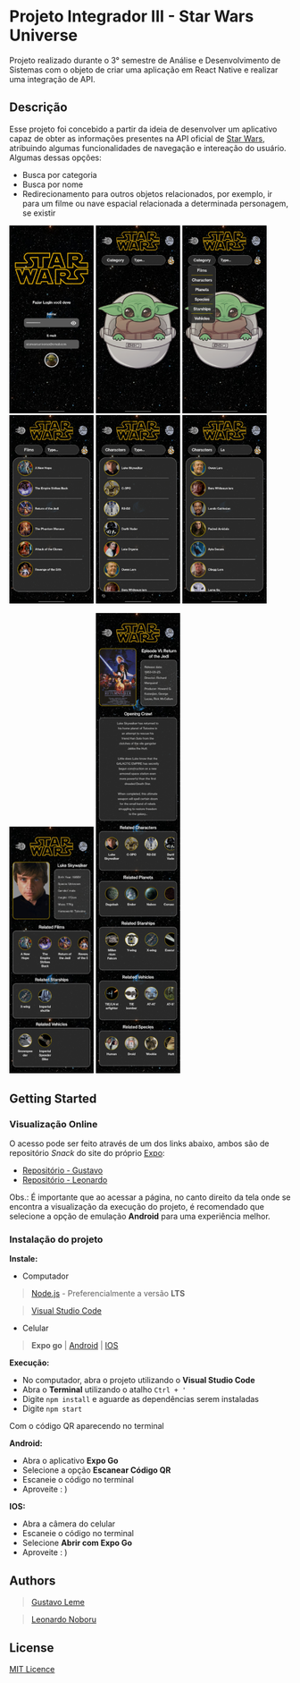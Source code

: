 # Projeto Integrador III - Star Wars Universe

Projeto realizado durante o 3° semestre de Análise e Desenvolvimento de Sistemas com o objeto de criar uma aplicação em React Native e realizar uma integração de API.

## Descrição

Esse projeto foi concebido a partir da ideia de desenvolver um aplicativo capaz de obter as informações presentes na API oficial de [Star Wars](https://swapi.dev), atribuindo algumas funcionalidades de navegação e intereação do usuário.
Algumas dessas opções:
- Busca por categoria
- Busca por nome
- Redirecionamento para outros objetos relacionados, por exemplo, ir para um filme ou nave espacial relacionada a determinada personagem, se existir

<img src="./screens-readme/screen01.jpg" alt="Login screen" width="30%" /> <img src="./screens-readme/screen02.jpg" alt="Login screen" width="30%" /> <img src="./screens-readme/screen03.jpg" alt="Login screen" width="30%" /> <img src="./screens-readme/screen04.jpg" alt="Login screen" width="30%" /> <img src="./screens-readme/screen05.jpg" alt="Login screen" width="30%" /> <img src="./screens-readme/screen06.jpg" alt="Login screen" width="30%" />

<img src="./screens-readme/screen07.jpg" alt="Login screen" width="30%"/> <img src="./screens-readme/screen08.jpg" alt="Login screen" width="30%" />

## Getting Started

### Visualização Online

O acesso pode ser feito através de um dos links abaixo, ambos são de repositório *Snack* do site do próprio [Expo](expo.dev):

- [Repositório - Gustavo](https://snack.expo.dev/@miithersz/starwarsuniverse)
- [Repositório - Leonardo](https://snack.expo.dev/@kinodesu/starwarsuniverse)

Obs.: É importante que ao acessar a página, no canto direito da tela onde se encontra a visualização da execução do projeto, é recomendado que selecione a opção de emulação **Android** para uma experiência melhor.

### Instalação do projeto

**Instale:**

- Computador

> [Node.js](https://nodejs.org) - Preferencialmente a versão **LTS**

> [Visual Studio Code](https://code.visualstudio.com/download)

- Celular

> **Expo go** | [Android](https://play.google.com/store/apps/details?id=host.exp.exponent) | [IOS](https://apps.apple.com/br/app/expo-go/id982107779)

**Execução:**

- No computador, abra o projeto utilizando o **Visual Studio Code**
- Abra o **Terminal** utilizando o atalho `Ctrl + '`
- Digite `npm install` e aguarde as dependências serem instaladas
- Digite `npm start`

Com o código QR aparecendo no terminal

**Android:**

- Abra o aplicativo **Expo Go**
- Selecione a opção **Escanear Código QR**
- Escaneie o código no terminal
- Aproveite : )

**IOS:**

- Abra a câmera do celular
- Escaneie o código no terminal
- Selecione **Abrir com Expo Go**
- Aproveite : )

## Authors

>[Gustavo Leme](https://github.com/MiiTHeRsZ)

>[Leonardo Noboru](https://github.com/KinoDesu)

## License

[MIT Licence](https://choosealicense.com/licenses/mit/)
